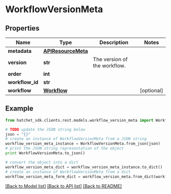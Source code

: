 # WorkflowVersionMeta


## Properties

Name | Type | Description | Notes
------------ | ------------- | ------------- | -------------
**metadata** | [**APIResourceMeta**](APIResourceMeta.md) |  |
**version** | **str** | The version of the workflow. |
**order** | **int** |  |
**workflow_id** | **str** |  |
**workflow** | [**Workflow**](Workflow.md) |  | [optional]

## Example

```python
from hatchet_sdk.clients.rest.models.workflow_version_meta import WorkflowVersionMeta

# TODO update the JSON string below
json = "{}"
# create an instance of WorkflowVersionMeta from a JSON string
workflow_version_meta_instance = WorkflowVersionMeta.from_json(json)
# print the JSON string representation of the object
print WorkflowVersionMeta.to_json()

# convert the object into a dict
workflow_version_meta_dict = workflow_version_meta_instance.to_dict()
# create an instance of WorkflowVersionMeta from a dict
workflow_version_meta_form_dict = workflow_version_meta.from_dict(workflow_version_meta_dict)
```
[[Back to Model list]](../README.md#documentation-for-models) [[Back to API list]](../README.md#documentation-for-api-endpoints) [[Back to README]](../README.md)
